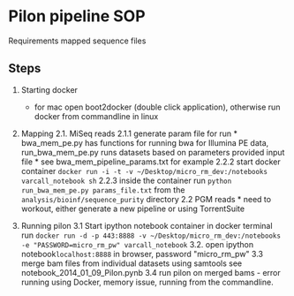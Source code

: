 # Pilon pipeline SOP
Requirements mapped sequence files

## Steps
1. Starting docker
	* for mac open boot2docker (double click application), otherwise run docker from commandline in linux
2. Mapping 
	2.1. MiSeq reads
		2.1.1 generate param file for run
			* bwa_mem_pe.py has functions for running bwa for Illumina PE data, run_bwa_mem_pe.py runs datasets based on parameters provided input file
			* see bwa_mem_pipeline_params.txt for example
		2.2.2 start docker container `docker run -i -t -v ~/Desktop/micro_rm_dev:/notebooks varcall_notebook sh`
		2.2.3 inside the container run `python run_bwa_mem_pe.py params_file.txt` from the `analysis/bioinf/sequence_purity` directory
	2.2 PGM reads
		* need to workout, either generate a new pipeline or using TorrentSuite

3. Running pilon
	3.1 Start ipython notebook container in docker terminal run `docker run -d -p 443:8888 -v ~/Desktop/micro_rm_dev:/notebooks -e "PASSWORD=micro_rm_pw" varcall_notebook`
	3.2. open ipython notebook`localhost:8888` in browser, password "micro_rm_pw"
	3.3 merge bam files from individual datasets using samtools
		see notebook_2014_01_09_Pilon.pynb
	3.4 run pilon on merged bams - error running using Docker, memory issue, running from the commandline.